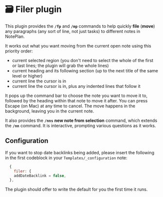 # 🗃 Filer plugin
This plugin provides the **`/fp`** and **`/mp`** commands to help quickly **file** (**move**) any paragraphs (any sort of line, not just tasks) to different notes in NotePlan.

It works out what you want moving from the current open note using this priority order:

- current selected region (you don't need to select the whole of the first or last lines; the plugin will grab the whole lines)
- current heading and its following section (up to the next title of the same level or higher)
- current line the cursor is in
- current line the cursor is in, plus any indented lines that follow it

It pops up the command bar to choose the note you want to move it to, followed by the heading within that note to move it after.  You can press Escape (on Mac) at any time to cancel.  The move happens in the background, leaving you in the current note.

It also provides the **`/nns`** **new note from selection** command, which extends the **`/nn`** command. It is interactive, prompting various questions as it works.

## Configuration
If you want to stop date backlinks being added, please insert the following in the first codeblock in your `Templates/_configuration` note:

```javascript
  {
	filer: {
    addDateBacklink = false,
  },
```
The plugin should offer to write the default for you the first time it runs.
